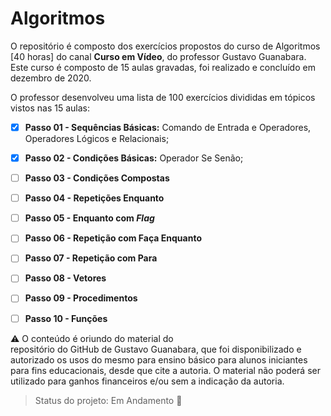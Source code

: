 <h1>Algoritmos</h1>

O repositório é composto dos exercícios propostos do curso de Algoritmos [40 horas] do canal **Curso em Vídeo**, do professor Gustavo Guanabara. Este curso é composto de 15 aulas gravadas, foi realizado e concluído em dezembro de 2020.

O professor desenvolveu uma lista de 100 exercícios divididas em tópicos vistos nas 15 aulas:

- [x] **Passo 01 - Sequências Básicas:** Comando de Entrada e Operadores, Operadores Lógicos e Relacionais;

- [x] **Passo 02 - Condições Básicas:** Operador Se Senão; 

- [ ] **Passo 03 - Condições Compostas** 

- [ ] **Passo 04 - Repetições Enquanto** 

- [ ] **Passo 05 - Enquanto com *Flag*** 

- [ ] **Passo 06 - Repetição com Faça Enquanto** 

- [ ] **Passo 07 - Repetição com Para**

- [ ] **Passo 08 - Vetores**

- [ ] **Passo 09 - Procedimentos**

- [ ] **Passo 10 - Funções**

  

:warning: O conteúdo é oriundo do material do <a href="https://gustavoguanabara.github.io" style="text-decoration:none">repositório do GitHub de Gustavo Guanabara</a>, que foi disponibilizado e autorizado os usos do mesmo para ensino básico para alunos iniciantes para fins educacionais, desde que cite a autoria. O material não poderá ser utilizado para ganhos financeiros e/ou sem a indicação da autoria.



> Status do projeto: Em Andamento :pencil: